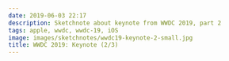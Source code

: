 ```yaml
---
date: 2019-06-03 22:17
description: Sketchnote about keynote from WWDC 2019, part 2
tags: apple, wwdc, wwdc-19, iOS
image: images/sketchnotes/wwdc19-keynote-2-small.jpg
title: WWDC 2019: Keynote (2/3)
---
```

